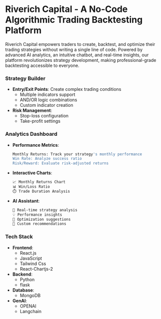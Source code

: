 # Riverich Capital -  A No-Code Algorithmic Trading Backtesting Platform 
Riverich Capital empowers traders to create, backtest, and optimize their trading strategies without writing a single line of code. Powered by advanced AI analytics, an intuitive chatbot, and real-time insights, our platform revolutionizes strategy development, making professional-grade backtesting accessible to everyone.

### Strategy Builder
- **Entry/Exit Points**: Create complex trading conditions
  - Multiple indicators support
  - AND/OR logic combinations
  - Custom indicator creation
- **Risk Management**:
  - Stop-loss configuration
  - Take-profit settings

### Analytics Dashboard
- **Performance Metrics**:
  ```bash
  Monthly Returns: Track your strategy's monthly performance
  Win Rate: Analyze success ratio
  Risk/Reward: Evaluate risk-adjusted returns
  ```

- **Interactive Charts**:
  ```bash
  📈 Monthly Returns Chart
  📊 Win/Loss Ratio
  ⏱️ Trade Duration Analysis
  ```

- **AI Assistant**:
  ```bash
  🤖 Real-time strategy analysis
  💡 Performance insights
  🔄 Optimization suggestions
  📝 Custom recommendations
  ```

### Tech Stack
- **Frontend**: 
  - React.js
  - JavaScript
  - Tailwind Css
  - React-Chartjs-2
- **Backend**:
  - Python
  - flask
- **Database**:
  - MongoDB
- **GenAI**:
  - OPENAI
  - Langchain

